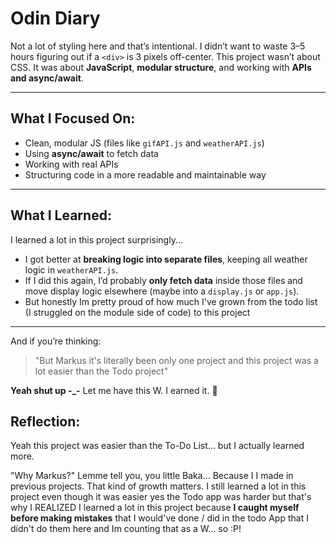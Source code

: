 # Odin Diary

Not a lot of styling here and that’s intentional. I didn’t want to waste 3–5 hours figuring out if a `<div>` is 3 pixels off-center. This project wasn’t about CSS. It was about **JavaScript**, **modular structure**, and working with **APIs and async/await**.

---

## What I Focused On:

- Clean, modular JS (files like `gifAPI.js` and `weatherAPI.js`)
- Using **async/await** to fetch data
- Working with real APIs
- Structuring code in a more readable and maintainable way

---

## What I Learned:

I learned a lot in this project surprisingly...

- I got better at **breaking logic into separate files**, keeping all weather logic in `weatherAPI.js`.
- If I did this again, I’d probably **only fetch data** inside those files and move display logic elsewhere (maybe into a `display.js` or `app.js`).
- But honestly Im pretty proud of how much I've grown from the todo list (I struggled on the module side of code) to this project

---

And if you’re thinking:

> "But Markus it's literally been only one project and this project was a lot easier than the Todo project"

**Yeah shut up -\_-** Let me have this W. I earned it. 😤

## Reflection:

Yeah this project was easier than the To-Do List... but I actually learned more.

"Why Markus?" Lemme tell you, you little Baka... Because I I made in previous projects. That kind of growth matters.
I still learned a lot in this project even though it was easier yes the Todo app was harder but that's why I REALIZED I learned a lot in this project because **I caught myself before making mistakes** that I would've done / did in the todo App that I didn't do them here and Im counting that as a W... so :P!
